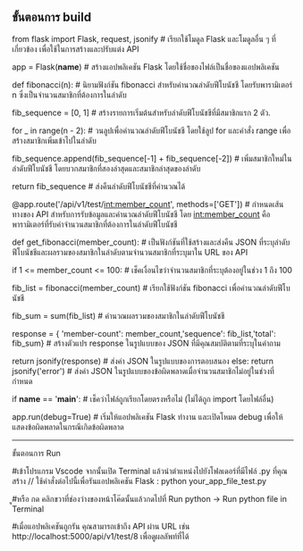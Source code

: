 ขั้นตอนการ build
------------------------------------------------------------------------------------------------------------------------------
from flask import Flask, request, jsonify # เรียกใช้โมดูล Flask และโมดูลอื่น ๆ ที่เกี่ยวข้อง เพื่อใช้ในการสร้างและปรับแต่ง API

app = Flask(__name__) # สร้างแอปพลิเคชัน Flask โดยใช้ชื่อของไฟล์เป็นชื่อของแอปพลิเคชัน

def fibonacci(n): # นิยามฟังก์ชัน fibonacci สำหรับคำนวณลำดับฟีโบนัชชี โดยรับพารามิเตอร์ n ซึ่งเป็นจำนวนสมาชิกที่ต้องการในลำดับ

fib_sequence = [0, 1] # สร้างรายการเริ่มต้นสำหรับลำดับฟีโบนัชชีที่มีสมาชิกแรก 2 ตัว.

for _ in range(n - 2):  # วนลูปเพื่อคำนวณลำดับฟีโบนัชชี โดยใช้ลูป for และคำสั่ง range เพื่อสร้างสมาชิกเพิ่มเข้าไปในลำดับ

fib_sequence.append(fib_sequence[-1] + fib_sequence[-2]) # เพิ่มสมาชิกใหม่ในลำดับฟีโบนัชชี โดยบวกสมาชิกที่สองล่าสุดและสมาชิกล่าสุดของลำดับ
    
return fib_sequence # ส่งคืนลำดับฟีโบนัชชีที่คำนวณได้

@app.route('/api/v1/test/<int:member_count>', methods=['GET']) # กำหนดเส้นทางของ API สำหรับการรับข้อมูลและคำนวณลำดับฟีโบนัชชี โดย <int:member_count> คือพารามิเตอร์ที่รับค่าจำนวนสมาชิกที่ต้องการในลำดับฟีโบนัชชี

def get_fibonacci(member_count): # เป็นฟังก์ชันที่ใช้สร้างและส่งคืน JSON ที่ระบุลำดับฟีโบนัชชีและผลรวมของสมาชิกในลำดับตามจำนวนสมาชิกที่ระบุมาใน URL ของ API 
    
if 1 <= member_count <= 100: # เช็คเงื่อนไขว่าจำนวนสมาชิกที่ระบุต้องอยู่ในช่วง 1 ถึง 100

fib_list = fibonacci(member_count) # เรียกใช้ฟังก์ชัน fibonacci เพื่อคำนวณลำดับฟีโบนัชชี

fib_sum = sum(fib_list)   # คำนวณผลรวมของสมาชิกในลำดับฟีโบนัชชี

response = { 'member-count': member_count,'sequence': fib_list,'total': fib_sum} # สร้างตัวแปร response ในรูปแบบของ JSON ที่มีคุณสมบัติตามที่ระบุในคำถาม

return jsonify(response) # ส่งค่า JSON ในรูปแบบของการตอบสนอง
    else: 
return jsonify('error') # ส่งค่า JSON ในรูปแบบของข้อผิดพลาดเมื่อจำนวนสมาชิกไม่อยู่ในช่วงที่กำหนด

if __name__ == '__main__': # เช็คว่าไฟล์ถูกเรียกโดยตรงหรือไม่ (ไม่ได้ถูก import โดยไฟล์อื่น)

app.run(debug=True) # เริ่มให้แอปพลิเคชัน Flask ทำงาน และเปิดโหมด debug เพื่อให้แสดงข้อผิดพลาดในกรณีเกิดข้อผิดพลาด

----------------------------------------------------------------------------------------------------------------------------
ขั้นตอนการ Run

#เข้าโปรแกรม Vscode จากนั้นเปิด Terminal แล้วนำตำแหน่งไปยังโฟลเดอร์ที่มีไฟล์ .py ที่คุณสร้าง // ใช้คำสั่งต่อไปนี้เพื่อรันแอปพลิเคชัน Flask : python your_app_file_test.py

ู#หรือ กด คลิกขวาที่ช่องว่างของหน้าโค๊ดนั้นแล้วกดไปที่ Run python -> Run python file in Terminal 

#เมื่อแอปพลิเคชันถูกรัน คุณสามารถเข้าถึง API ผ่าน URL เช่น http://localhost:5000/api/v1/test/8 เพื่อดูผลลัพท์ที่ได้

